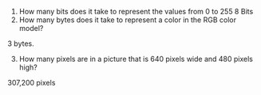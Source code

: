 1. How many bits does it take to represent the values from 0 to 255
    8 Bits
2. How many bytes does it take to represent a color in the RGB color model?

3 bytes.

3. How many pixels are in a picture that is 640 pixels wide and 480 pixels high?

307,200 pixels